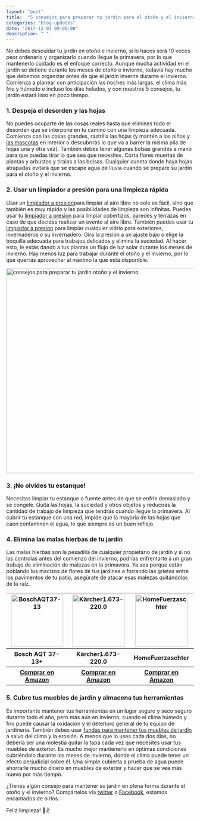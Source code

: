 ```yaml
---
layout: "post"
title:  "5 consejos para preparar tu jardin para el otoño y el invierno "
categories: "blog-updates"
date: "2017-12-03 09:00:00"
description: " "
---
```


No debes descuidar tu jardín en otoño e invierno, si lo haces será 10 veces peor ordenarlo y organizarlo cuando llegue la primavera, por lo que mantenerlo cuidado es el enfoque correcto.
Aunque mucha actividad en el jardín se detiene durante los meses de otoño e invierno, todavía hay mucho que debemos organizar antes de que el jardín inverne durante el invierno. Comienza a planear con anticipación las noches más largas, el clima más frío y húmedo e incluso los días helados, y con nuestros 5 consejos, tu jardín estará listo en poco tiempo.

### 1. Despeja el desorden y las hojas

No puedes ocuparte de las cosas reales hasta que elimines todo el desorden que se interpone en tu camino con una limpieza adecuada. Comienza con las cosas grandes, rastrilla las hojas (y mantén a los niños y [las mascotas](http://localhost:3000/blog-updates/2017/04/27/como-limpiar-4-zonas-que-ocupan-tus-mascotas-en-casa.html) en interior o descubrirás lo que va a barrer la misma pila de hojas una y otra vez). También debes tener algunas bolsas grandes a mano para que puedas tirar lo que sea que necesites.
Corta flores muertas de plantas y arbustos y tiralas a las bolsas. Cualquier cuneta donde haya hojas atrapadas evitará que se escape agua de lluvia cuando se prepare su jardín para el otoño y el invierno.

### 2. Usar un limpiador a presión para una limpieza rápida

Usar un [limpiador a presion](http://amzn.to/2kh7Edg)para limpiar al aire libre no solo es fácil, sino que también es muy rápido y las posibilidades de limpieza son infinitas. Puedes usar tu [limpiador a presion](http://amzn.to/2kh7Edg) para limpiar cobertizos, paredes y terrazas en caso de que decidas realizar un evento al aire libre.
También puedes usar tu [limpiador a presion](http://amzn.to/2kh7Edg) para limpiar cualquier vidrio para exteriores, invernaderos o su invernadero. Gira la presión a un ajuste bajo o elige la boquilla adecuada para trabajos delicados y elimina la suciedad. Al hacer esto, le estás dando a tus plantas un flujo de luz solar durante los meses de invierno. Hay menos luz para trabajar durante el otoño y el invierno, por lo que querrás aprovechar al máximo la que está disponible.

<div class="text-center">
  <img src="{{ site.url }}/assets/img/varias/5-consejos-para-preparar-tu-jardin-para-el-otoño-y-el-invierno.jpg" width="550" height="auto" alt="consejos para preparar tu jardin otoño y el invierno">
</div>

### 3. ¡No olvides tu estanque!

Necesitas limpiar tu estanque o fuente antes de que se enfríe demasiado y se congele. Quita las hojas, la suciedad y otros objetos y reducirás la cantidad de trabajo de limpieza que tendrás cuando llegue la primavera. Al cubrir tu estanque con una red, impide que la mayoría de las hojas que caen contaminen el agua, lo que siempre es un buen reflejo.

### 4. Elimina las malas hierbas de tu jardín

Las malas hierbas son la pesadilla de cualquier propietario de jardín y si no las controlas antes del comienzo del invierno, podrías enfrentarte a un gran trabajo de eliminación de malezas en la primavera. Ya sea porque están poblando los macizos de flores de tus jardines o forrando las grietas entre los pavimentos de tu patio, asegúrate de atacar esas malezas quitándolas de la raíz.

<table class="stack">
  <thead>
    <tr>
      <th width="250" class="text-center"><a href="https://www.amazon.es/Bosch-AQT-37-13-Hidrolimpiadora-370/dp/B00F4TQCEA/ref=as_li_ss_tl?s=lawn-garden&ie=UTF8&qid=1512318784&sr=1-2&keywords=+limpiador+a+presi%C3%B3n&linkCode=ll1&tag=lasaspirad-21&linkId=3e91a5bac53b41bf3680cd6051d1afc8"><img src="{{site.url}}/assets/img/varias/BoschAQT37-13.jpg" width="140" height="auto" alt="BoschAQT37-13"></a></th>
      <th width="250" class="text-center"><a href="https://www.amazon.es/K%C3%A4rcher-1-673-220-0-Hidrolimpiadora-presi%C3%B3n-bares/dp/B00IN44NL2/ref=as_li_ss_tl?s=lawn-garden&ie=UTF8&qid=1512318784&sr=1-3&keywords=+limpiador+a+presi%C3%B3n&linkCode=ll1&tag=lasaspirad-21&linkId=43f05aa7d7d7a152b841dad1b5365b62"><img src="{{site.url}}/assets/img/varias/Kärcher1.673-220.0.jpg" width="140" height="auto" alt="Kärcher1.673-220.0"></a></th>
      <th width="250" class="text-center"><a href="https://www.amazon.es/limpiador-presi%C3%B3n-Terraza-100-Bar-5902533901128/dp/B01MR2XO27/ref=as_li_ss_tl?s=lawn-garden&ie=UTF8&qid=1512318784&sr=1-10&keywords=limpiador+a+presi%C3%B3n&linkCode=ll1&tag=lasaspirad-21&linkId=f4a9eaed68d2eac7a27729272ff76223"><img src="{{site.url}}/assets/img/varias/productos/HomeFuerzaschter.jpg" width="140" height="auto" alt="HomeFuerzaschter"></a></th>
    </tr>
  </thead>
  <tbody>
     <tr>
      <th>Bosch AQT 37-13+</th>
      <th>Kärcher1.673-220.0</th>
      <th>HomeFuerzaschter</th>
     </tr>
     <tr>
      <th><a class="button" href="https://www.amazon.es/Bosch-AQT-37-13-Hidrolimpiadora-370/dp/B00F4TQCEA/ref=as_li_ss_tl?s=lawn-garden&ie=UTF8&qid=1512318784&sr=1-2&keywords=+limpiador+a+presi%C3%B3n&linkCode=ll1&tag=lasaspirad-21&linkId=3e91a5bac53b41bf3680cd6051d1afc8">Comprar en Amazon</a></th>
        <th><a class="button" href="https://www.amazon.es/K%C3%A4rcher-1-673-220-0-Hidrolimpiadora-presi%C3%B3n-bares/dp/B00IN44NL2/ref=as_li_ss_tl?s=lawn-garden&ie=UTF8&qid=1512318784&sr=1-3&keywords=+limpiador+a+presi%C3%B3n&linkCode=ll1&tag=lasaspirad-21&linkId=43f05aa7d7d7a152b841dad1b5365b62">Comprar en Amazon</a></th>
        <th><a class="button" href="https://www.amazon.es/limpiador-presi%C3%B3n-Terraza-100-Bar-5902533901128/dp/B01MR2XO27/ref=as_li_ss_tl?s=lawn-garden&ie=UTF8&qid=1512318784&sr=1-10&keywords=limpiador+a+presi%C3%B3n&linkCode=ll1&tag=lasaspirad-21&linkId=f4a9eaed68d2eac7a27729272ff76223">Comprar en Amazon</a></th>
    </tr>
  </tbody>
</table>


### 5. Cubre tus muebles de jardín y almacena tus herramientas

Es importante mantener tus herramientas en un lugar seguro y seco seguro durante todo el año, pero más aún en invierno, cuando el clima húmedo y frío puede causar la oxidación y el deterioro general de tu equipo de jardinería. También debes usar [fundas para mantener tus muebles de jardín](http://amzn.to/2Anz8UD) a salvo del clima y la erosión. A menos que lo uses cada dos días, no debería ser una molestia quitar la tapa cada vez que necesites usar tus muebles de exterior. Es mucho mejor mantenerlo en óptimas condiciones cubriéndolo durante los meses de invierno, donde el clima puede tener un efecto perjudicial sobre él. Una simple cubierta a prueba de agua puede ahorrarle mucho dinero en muebles de exterior y hacer que se vea más nuevo por más tiempo.

¿Tienes algún consejo para mantener su jardín en plena forma durante el otoño y el invierno? Compártelos via [twitter](https://twitter.com/Las_aspiradoras) o [Facebook](https://www.facebook.com/Las-aspiradoras-1613965898898284/), estamos encantados de oirlos.

Feliz limpieza! 💪✌️
